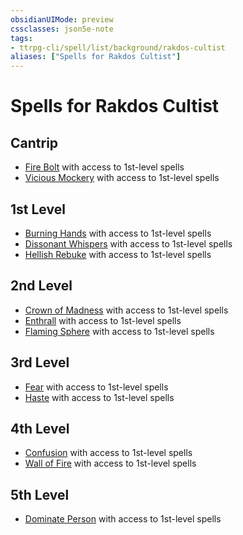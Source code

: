 ```yaml
---
obsidianUIMode: preview
cssclasses: json5e-note
tags:
- ttrpg-cli/spell/list/background/rakdos-cultist
aliases: ["Spells for Rakdos Cultist"]
---
```

# Spells for Rakdos Cultist

## Cantrip

- [Fire Bolt](fire-bolt "PHB") with access to 1st-level spells
- [Vicious Mockery](vicious-mockery "PHB") with access to 1st-level spells

## 1st Level

- [Burning Hands](burning-hands "PHB") with access to 1st-level spells
- [Dissonant Whispers](dissonant-whispers "PHB") with access to 1st-level spells
- [Hellish Rebuke](hellish-rebuke "PHB") with access to 1st-level spells

## 2nd Level

- [Crown of Madness](crown-of-madness "PHB") with access to 1st-level spells
- [Enthrall](enthrall "PHB") with access to 1st-level spells
- [Flaming Sphere](flaming-sphere "PHB") with access to 1st-level spells

## 3rd Level

- [Fear](fear "PHB") with access to 1st-level spells
- [Haste](haste "PHB") with access to 1st-level spells

## 4th Level

- [Confusion](confusion "PHB") with access to 1st-level spells
- [Wall of Fire](wall-of-fire "PHB") with access to 1st-level spells

## 5th Level

- [Dominate Person](dominate-person "PHB") with access to 1st-level spells
